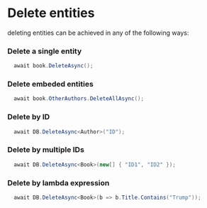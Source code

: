 # Delete entities

deleting entities can be achieved in any of the following ways:

### Delete a single entity
```csharp
  await book.DeleteAsync();
```
### Delete embeded entities
```csharp
  await book.OtherAuthors.DeleteAllAsync();
```
### Delete by ID
```csharp
  await DB.DeleteAsync<Author>("ID");
```
### Delete by multiple IDs
```csharp
  await DB.DeleteAsync<Book>(new[] { "ID1", "ID2" });
```
### Delete by lambda expression
```csharp
  await DB.DeleteAsync<Book>(b => b.Title.Contains("Trump")); 
```
